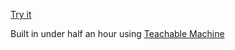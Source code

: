 [Try it](https://adhardy.github.io/coin-sorter/)

Built in under half an hour using [Teachable Machine](https://teachablemachine.withgoogle.com/)
